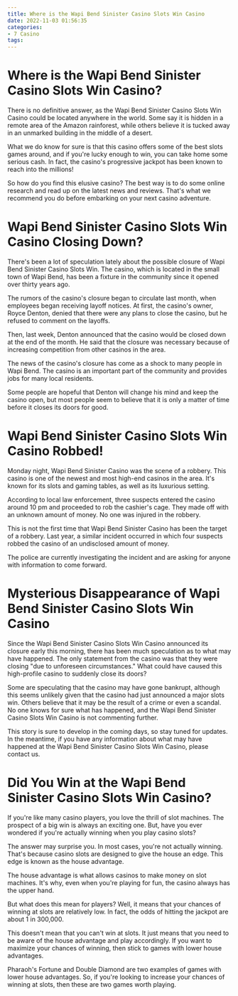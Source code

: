 ```yaml
---
title: Where is the Wapi Bend Sinister Casino Slots Win Casino 
date: 2022-11-03 01:56:35
categories:
- 7 Casino
tags:
---
```



#  Where is the Wapi Bend Sinister Casino Slots Win Casino? 

There is no definitive answer, as the Wapi Bend Sinister Casino Slots Win Casino could be located anywhere in the world. Some say it is hidden in a remote area of the Amazon rainforest, while others believe it is tucked away in an unmarked building in the middle of a desert.

What we do know for sure is that this casino offers some of the best slots games around, and if you're lucky enough to win, you can take home some serious cash. In fact, the casino's progressive jackpot has been known to reach into the millions!

So how do you find this elusive casino? The best way is to do some online research and read up on the latest news and reviews. That's what we recommend you do before embarking on your next casino adventure.

#  Wapi Bend Sinister Casino Slots Win Casino Closing Down? 

There's been a lot of speculation lately about the possible closure of Wapi Bend Sinister Casino Slots Win. The casino, which is located in the small town of Wapi Bend, has been a fixture in the community since it opened over thirty years ago.

The rumors of the casino's closure began to circulate last month, when employees began receiving layoff notices. At first, the casino's owner, Royce Denton, denied that there were any plans to close the casino, but he refused to comment on the layoffs.

Then, last week, Denton announced that the casino would be closed down at the end of the month. He said that the closure was necessary because of increasing competition from other casinos in the area.

The news of the casino's closure has come as a shock to many people in Wapi Bend. The casino is an important part of the community and provides jobs for many local residents.

Some people are hopeful that Denton will change his mind and keep the casino open, but most people seem to believe that it is only a matter of time before it closes its doors for good.

#  Wapi Bend Sinister Casino Slots Win Casino Robbed! 

Monday night, Wapi Bend Sinister Casino was the scene of a robbery. This casino is one of the newest and most high-end casinos in the area. It's known for its slots and gaming tables, as well as its luxurious setting.

According to local law enforcement, three suspects entered the casino around 10 pm and proceeded to rob the cashier's cage. They made off with an unknown amount of money. No one was injured in the robbery.

This is not the first time that Wapi Bend Sinister Casino has been the target of a robbery. Last year, a similar incident occurred in which four suspects robbed the casino of an undisclosed amount of money.

The police are currently investigating the incident and are asking for anyone with information to come forward.

#  Mysterious Disappearance of Wapi Bend Sinister Casino Slots Win Casino 

Since the Wapi Bend Sinister Casino Slots Win Casino announced its closure early this morning, there has been much speculation as to what may have happened. The only statement from the casino was that they were closing "due to unforeseen circumstances." What could have caused this high-profile casino to suddenly close its doors?

Some are speculating that the casino may have gone bankrupt, although this seems unlikely given that the casino had just announced a major slots win. Others believe that it may be the result of a crime or even a scandal. No one knows for sure what has happened, and the Wapi Bend Sinister Casino Slots Win Casino is not commenting further.

This story is sure to develop in the coming days, so stay tuned for updates. In the meantime, if you have any information about what may have happened at the Wapi Bend Sinister Casino Slots Win Casino, please contact us.

#  Did You Win at the Wapi Bend Sinister Casino Slots Win Casino?

If you're like many casino players, you love the thrill of slot machines. The prospect of a big win is always an exciting one. But, have you ever wondered if you're actually winning when you play casino slots?

The answer may surprise you. In most cases, you're not actually winning. That's because casino slots are designed to give the house an edge. This edge is known as the house advantage.

The house advantage is what allows casinos to make money on slot machines. It's why, even when you're playing for fun, the casino always has the upper hand.

But what does this mean for players? Well, it means that your chances of winning at slots are relatively low. In fact, the odds of hitting the jackpot are about 1 in 300,000.

This doesn't mean that you can't win at slots. It just means that you need to be aware of the house advantage and play accordingly. If you want to maximize your chances of winning, then stick to games with lower house advantages.

 Pharaoh's Fortune and Double Diamond are two examples of games with lower house advantages. So, if you're looking to increase your chances of winning at slots, then these are two games worth playing.